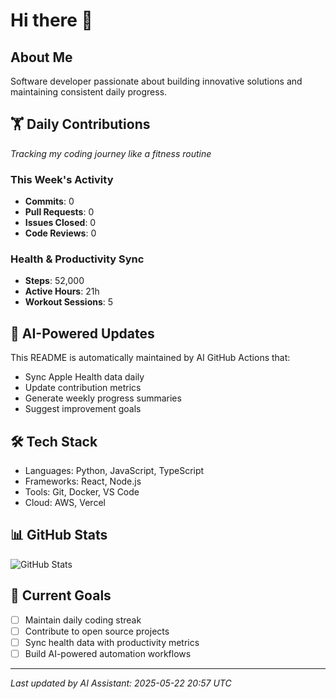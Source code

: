 # Hi there 👋

## About Me
Software developer passionate about building innovative solutions and maintaining consistent daily progress.

## 🏋️ Daily Contributions
*Tracking my coding journey like a fitness routine*

<!-- CONTRIBUTION_START -->
### This Week's Activity
- **Commits**: 0
- **Pull Requests**: 0  
- **Issues Closed**: 0
- **Code Reviews**: 0

### Health & Productivity Sync
- **Steps**: 52,000
- **Active Hours**: 21h
- **Workout Sessions**: 5

<!-- CONTRIBUTION_END -->

## 🤖 AI-Powered Updates
This README is automatically maintained by AI GitHub Actions that:
- Sync Apple Health data daily
- Update contribution metrics
- Generate weekly progress summaries
- Suggest improvement goals

## 🛠️ Tech Stack
- Languages: Python, JavaScript, TypeScript
- Frameworks: React, Node.js
- Tools: Git, Docker, VS Code
- Cloud: AWS, Vercel

## 📊 GitHub Stats

![GitHub Stats](https://github-readme-stats.vercel.app/api?username=anhngit&show_icons=true&theme=radical)

## 🎯 Current Goals
- [ ] Maintain daily coding streak
- [ ] Contribute to open source projects
- [ ] Sync health data with productivity metrics
- [ ] Build AI-powered automation workflows

---
*Last updated by AI Assistant: 2025-05-22 20:57 UTC*
